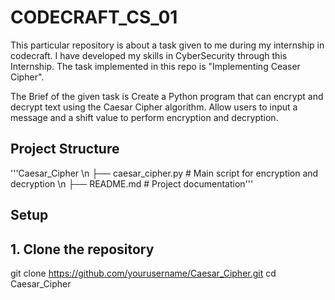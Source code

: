 # CODECRAFT_CS_01

This particular repository is about a task given to me during my internship in codecraft. I have developed my skills in CyberSecurity through this Internship. The task implemented in this repo is "Implementing Ceaser Cipher".  

The Brief of the given task is Create a Python program that can encrypt and decrypt text using the Caesar Cipher algorithm. Allow users to input a message and a shift value to perform encryption and decryption.

## Project Structure

'''Caesar_Cipher \n
├── caesar_cipher.py # Main script for encryption and decryption \n
├── README.md # Project documentation'''

## Setup

## 1. Clone the repository

git clone https://github.com/yourusername/Caesar_Cipher.git
cd Caesar_Cipher

